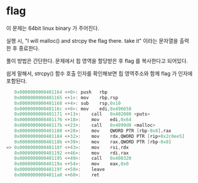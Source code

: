 # flag
이 문제는 64bit linux binary 가 주어진다.

실행 시, "I will malloc() and strcpy the flag there. take it" 이라는 문자열을 출력한 후 종료한다.


풀이 방법은 간단한다. 문제에서 힙 영역을 할당받은 후 flag 를 복사한다고 되어있다. 

쉽게 말해서, strcpy() 함수 호출 인자를 확인해보면 힙 영역주소와 함께 flag 가 인자에 포함된다.

```c
   0x0000000000401164 <+0>:	push   rbp
   0x0000000000401165 <+1>:	mov    rbp,rsp
   0x0000000000401168 <+4>:	sub    rsp,0x10
   0x000000000040116c <+8>:	mov    edi,0x496658
   0x0000000000401171 <+13>:	call   0x402080 <puts>
   0x0000000000401176 <+18>:	mov    edi,0x64
   0x000000000040117b <+23>:	call   0x4099d0 <malloc>
   0x0000000000401180 <+28>:	mov    QWORD PTR [rbp-0x8],rax
   0x0000000000401184 <+32>:	mov    rdx,QWORD PTR [rip+0x2c0ee5]        # 0x6c2070 <flag>
   0x000000000040118b <+39>:	mov    rax,QWORD PTR [rbp-0x8]
=> 0x000000000040118f <+43>:	mov    rsi,rdx
   0x0000000000401192 <+46>:	mov    rdi,rax
   0x0000000000401195 <+49>:	call   0x400320
   0x000000000040119a <+54>:	mov    eax,0x0
   0x000000000040119f <+59>:	leave  
   0x00000000004011a0 <+60>:	ret    

```